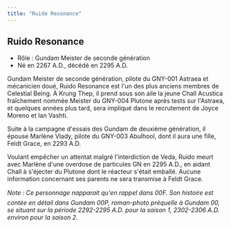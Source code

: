 ```yaml
---
title: "Ruido Resonance"
---
```


Ruido Resonance
---------------


- Rôle : Gundam Meister de seconde génération  
- Né en 2267 A.D., décédé en 2295 A.D.


Gundam Meister de seconde génération, pilote du GNY-001 Astraea et mécanicien doué, Ruido Resonance est l'un des plus anciens membres de Celestial Being. À Krung Thep, il prend sous son aile la jeune Chall Acustica fraîchement nommée Meister du GNY-004 Plutone après tests sur l'Astraea, et quelques années plus tard, sera impliqué dans le recrutement de Joyce Moreno et Ian Vashti.


Suite à la campagne d'essais des Gundam de deuxième génération, il épouse Marlène Vlady, pilote du GNY-003 Abulhool, dont il aura une fille, Feldt Grace, en 2293 A.D.


Voulant empêcher un attentat malgré l'interdiction de Veda, Ruido meurt avec Marlène d'une overdose de particules GN en 2295 A.D., en aidant Chall à s'éjecter du Plutone dont le réacteur s'était emballé. Aucune information concernant ses parents ne sera transmise à Feldt Grace.


*Note : Ce personnage napparait qu'en rappel dans 00F. Son histoire est contée en détail dans Gundam 00P, roman-photo préquelle à Gundam 00, se situant sur la période 2292-2295 A.D. pour la saison 1, 2302-2306 A.D. environ pour la saison 2.*


 

